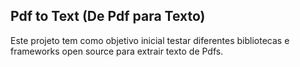 ## Pdf to Text (De Pdf para Texto)

Este projeto tem como objetivo inicial testar diferentes bibliotecas e frameworks open source para extrair texto de Pdfs.

